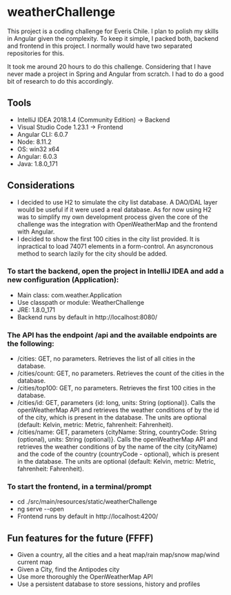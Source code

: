 # weatherChallenge

This project is a coding challenge for Everis Chile.
I plan to polish my skills in Angular given the complexity.
To keep it simple, I packed both, backend and frontend in this project. I normally would have two separated repositories for this.

It took me around 20 hours to do this challenge. Considering that I have never made a project in Spring and Angular from scratch. I had to do a good bit of research to do this accordingly.

## Tools
- IntelliJ IDEA 2018.1.4 (Community Edition) -> Backend
- Visual Studio Code 1.23.1 -> Frontend
- Angular CLI: 6.0.7
- Node: 8.11.2
- OS: win32 x64
- Angular: 6.0.3
- Java: 1.8.0_171

## Considerations
- I decided to use H2 to simulate the city list database. A DAO/DAL layer would be useful if it were used a real database. As for now using H2 was to simplify my own development process given the core of the challenge was the integration with OpenWeatherMap and the frontend with Angular.
- I decided to show the first 100 cities in the city list provided. It is inpractical to load 74071 elements in a form-control. An asyncronous method to search lazily for the city should be added.

### To start the backend, open the project in IntelliJ IDEA and add a new configuration (Application):
- Main class: com.weather.Application
- Use classpath or module: WeatherChallenge
- JRE: 1.8.0_171
- Backend runs by default in http://localhost:8080/

### The API has the endpoint /api and the available endpoints are the following:
- /cities: GET, no parameters. Retrieves the list of all cities in the database.
- /cities/count: GET, no parameters. Retrieves the count of the cities in the database.
- /cities/top100: GET, no parameters. Retrieves the first 100 cities in the database.
- /cities/id: GET, parameters {id: long, units: String (optional)}. Calls the openWeatherMap API and retrieves the weather conditions of by the id of the city, which is present in the database. The units are optional (default: Kelvin, metric: Metric, fahrenheit: Fahrenheit).
- /cities/name: GET, parameters {cityName: String, countryCode: String (optional), units: String (optional)}. Calls the openWeatherMap API and retrieves the weather conditions of by the name of the city (cityName) and the code of the country (countryCode - optional), which is present in the database. The units are optional (default: Kelvin, metric: Metric, fahrenheit: Fahrenheit).

### To start the frontend, in a terminal/prompt
- cd ./src/main/resources/static/weatherChallenge
- ng serve --open
- Frontend runs by default in http://localhost:4200/

## Fun features for the future (FFFF)
- Given a country, all the cities and a heat map/rain map/snow map/wind current map
- Given a City, find the Antipodes city
- Use more thoroughly the OpenWeatherMap API
- Use a persistent database to store sessions, history and profiles
